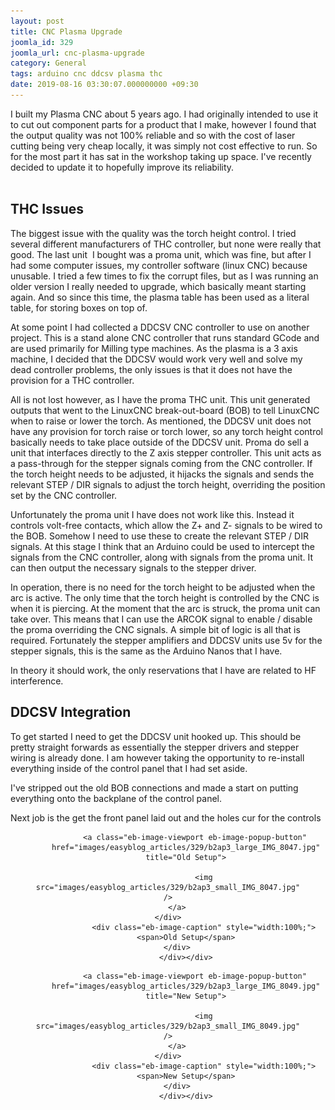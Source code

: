 ```yaml
---
layout: post
title: CNC Plasma Upgrade
joomla_id: 329
joomla_url: cnc-plasma-upgrade
category: General
tags: arduino cnc ddcsv plasma thc
date: 2019-08-16 03:30:07.000000000 +09:30
---
```

<div class="ebd-block  " data-type="text" ><p>I built my Plasma CNC about 5 years ago. I had originally intended to use it to cut out component parts for a product that I make, however I found that the output quality&nbsp;was not 100% reliable and so with the cost of laser cutting being very cheap locally, it was simply not cost effective to run. So for the most part it has sat in the workshop taking up space. I've recently decided to update it to hopefully improve its reliability.<br><br></p></div><div class="ebd-block  " data-type="readmore" ></div><div class="ebd-block  " data-type="heading" ><h2>
	<span>THC Issues&nbsp;</span>
</h2></div><div class="ebd-block  " data-type="text" ><p>The biggest issue with the quality was the torch height control. I tried several different manufacturers of THC controller, but none were really that good. The last unit&nbsp; I bought was a proma unit, which was&nbsp;fine, but after I had some computer issues, my controller software (linux CNC) because unusable. I tried a few times to fix the corrupt files, but as I was running an older version I really needed to upgrade, which basically meant starting again.&nbsp;And so since this time, the plasma table has been used&nbsp;as a literal table, for storing boxes on top of.</p><p>At some point I had collected a DDCSV CNC controller to use on another project. This is a stand alone CNC controller that runs standard GCode and are used primarily for Milling type machines. As the plasma is a 3 axis machine, I decided that&nbsp;the DDCSV would work very well and solve my dead controller problems, the only issues is that it does not have the provision for a THC controller.</p><p>All is not lost however, as I have the proma THC unit. This unit generated outputs that went to the LinuxCNC break-out-board (BOB)&nbsp;to tell LinuxCNC when to raise or lower the torch. As mentioned, the DDCSV unit does not have any provision for torch raise or torch&nbsp;lower, so any torch height control basically needs to take place outside of the DDCSV unit. Proma do sell a unit that interfaces directly to the Z axis&nbsp;stepper controller. This unit acts as a pass-through for the stepper signals coming from the CNC controller. If the torch&nbsp;height needs to be adjusted, it hijacks the signals and sends the relevant STEP / DIR signals to&nbsp;adjust the torch height, overriding the position set by the CNC controller.</p><p>Unfortunately the proma unit I have does not work like this. Instead it controls volt-free contacts, which allow the Z+ and Z- signals to be wired to the BOB. Somehow I need to use these&nbsp;to create the relevant STEP / DIR signals. At this stage I think that an Arduino could be used to intercept the signals from the CNC controller, along with signals from the proma unit. It can then output the necessary signals to the stepper driver.</p><p>In operation, there is no need for the torch&nbsp;height to be adjusted when the arc is active. The only time that the torch height is controlled by the CNC is when it is piercing. At the moment that the arc is struck, the proma unit can take over. This means that I can use the ARCOK signal to enable / disable the proma overriding the CNC signals. A simple bit of logic is all that is required.&nbsp;Fortunately&nbsp;the stepper amplifiers and DDCSV units use 5v for the stepper signals, this is the same as the Arduino Nanos that I have.&nbsp;<br></p><p>In theory it should work, the only reservations that I have are related to HF interference.&nbsp;</p></div><div class="ebd-block  " data-type="heading" ><h2>
	<span>DDCSV Integration&nbsp;</span>
</h2></div><div class="ebd-block  " data-type="text" ><p>To get started I need to get the DDCSV unit hooked up. This should be pretty straight forwards as essentially the stepper drivers and stepper wiring is already done. I am however taking the opportunity to re-install everything inside of the control panel that I had set aside.&nbsp;</p><p>I've stripped out the old BOB connections and made a start on putting everything onto the backplane of the control panel.&nbsp;</p><p>Next job is the get the front panel laid out and the holes cur for the controls</p></div><div class="ebd-block  " data-type="thumbnails" ><div class="eb-thumbs">
	<div class="eb-thumbs-col"><div class="eb-thumb" data-position="0"><div><div class="ebd-block  is-nested is-isolated " data-type="image" style="text-align: center;"><div class="eb-image style-clear">
	<div class="eb-image-figure is-responsive" style="width:100%;">

				<a class="eb-image-viewport eb-image-popup-button"
			href="images/easyblog_articles/329/b2ap3_large_IMG_8047.jpg"
			title="Old Setup">
		
					<img src="images/easyblog_articles/329/b2ap3_small_IMG_8047.jpg" 			/>
		</a>
	</div>
					<div class="eb-image-caption" style="width:100%;">
			<span>Old Setup</span>
		</div>
			</div></div>

</div></div></div>
	<div class="eb-thumbs-col"><div class="eb-thumb" data-position="1"><div><div class="ebd-block  is-nested is-isolated " data-type="image" style="text-align: center;"><div class="eb-image style-clear">
	<div class="eb-image-figure is-responsive" style="width:100%;">

				<a class="eb-image-viewport eb-image-popup-button"
			href="images/easyblog_articles/329/b2ap3_large_IMG_8049.jpg"
			title="New Setup">
		
					<img src="images/easyblog_articles/329/b2ap3_small_IMG_8049.jpg" 			/>
		</a>
	</div>
					<div class="eb-image-caption" style="width:100%;">
			<span>New Setup</span>
		</div>
			</div></div>

</div></div></div>
	<div class="eb-thumbs-col"></div>
	<div class="eb-thumbs-col"></div>
</div></div>
